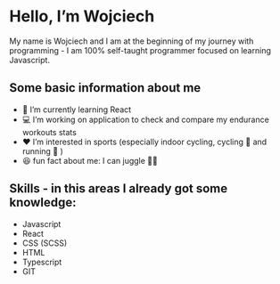 # Hello, I’m Wojciech
My name is Wojciech and I am at the beginning of my journey with programming - I am 100% self-taught programmer focused on learning Javascript.

## Some basic information about me
- :open_book: I’m currently learning React
- :computer: I’m working on application to check and compare my endurance workouts stats
- :hearts: I’m interested in sports (especially   indoor cycling, cycling :bicyclist: and running :runner: ) 
- :laughing: fun fact about me: I can juggle :man_juggling:

## Skills - in this areas I already got some knowledge:
- Javascript
- React
- CSS (SCSS)
- HTML
- Typescript
- GIT


<!---
uliwojt/uliwojt is a ✨ special ✨ repository because its `README.md` (this file) appears on your GitHub profile.
You can click the Preview link to take a look at your changes.
--->
